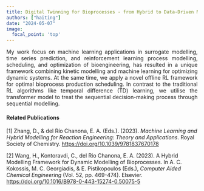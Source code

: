 ```yaml
---
title: Digital Twinning for Bioprocesses - from Hybrid to Data-Driven Models
authors: ["haiting"]
date: "2024-05-07"
image:
  focal_point: 'top'
---
```


<!--more-->
<div style="text-align: justify">
My work focus on machine learning applications in surrogate modelling, time series prediction, and reinforcement learning process modelling, scheduling, and optimization of bioengineering, has resulted in a unique framework combining kinetic modelling and machine learning for optimizing dynamic systems. At the same time, we apply a novel offline RL framework for optimal bioprocess production scheduling. In contrast to the traditional RL algorithms like temporal difference (TD) learning, we utilise the transformer model to treat the sequential decision-making process through sequential modelling.
</div>

#### Related Publications

[1] Zhang, D., & del Río Chanona, E. A. (Eds.). (2023). *Machine Learning and Hybrid Modelling for Reaction Engineering: Theory and Applications*. Royal Society of Chemistry. https://doi.org/10.1039/9781837670178

[2] Wang, H., Kontoravdi, C., del Rio Chanona, E. A. (2023). A Hybrid Modelling Framework for Dynamic Modelling of Bioprocesses. In A. C. Kokossis, M. C. Georgiadis, & E. Pistikopoulos (Eds.), *Computer Aided Chemical Engineering* (Vol. 52, pp. 469-474). Elsevier. https://doi.org/10.1016/B978-0-443-15274-0.50075-5
